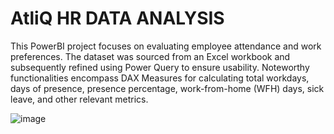 # AtliQ HR DATA ANALYSIS

This PowerBI project focuses on evaluating employee attendance and work preferences. The dataset was sourced from an Excel workbook and subsequently refined using Power Query to ensure usability. Noteworthy functionalities encompass DAX Measures for calculating total workdays, days of presence, presence percentage, work-from-home (WFH) days, sick leave, and other relevant metrics.

![image](https://github.com/Govind-Patidar-IIT-Dhanbad/HR-Data-Analysis/assets/111220646/0a9bdc8f-57b6-46d7-bafd-e479cd0bb74e)
